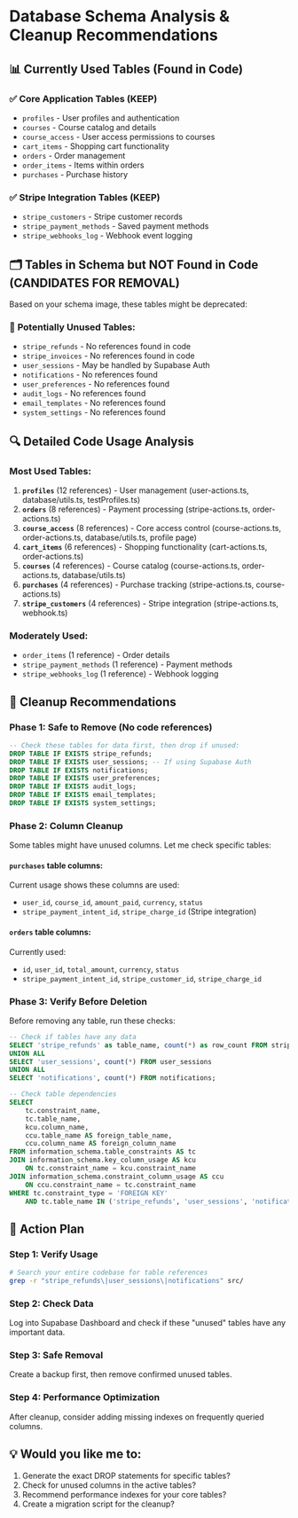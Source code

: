 # Database Schema Analysis & Cleanup Recommendations

## 📊 **Currently Used Tables** (Found in Code)

### ✅ **Core Application Tables** (KEEP)
- `profiles` - User profiles and authentication
- `courses` - Course catalog and details
- `course_access` - User access permissions to courses
- `cart_items` - Shopping cart functionality
- `orders` - Order management
- `order_items` - Items within orders
- `purchases` - Purchase history

### ✅ **Stripe Integration Tables** (KEEP)
- `stripe_customers` - Stripe customer records
- `stripe_payment_methods` - Saved payment methods  
- `stripe_webhooks_log` - Webhook event logging

## 🗂️ **Tables in Schema but NOT Found in Code** (CANDIDATES FOR REMOVAL)

Based on your schema image, these tables might be deprecated:

### 🤔 **Potentially Unused Tables:**
- `stripe_refunds` - No references found in code
- `stripe_invoices` - No references found in code  
- `user_sessions` - May be handled by Supabase Auth
- `notifications` - No references found
- `user_preferences` - No references found
- `audit_logs` - No references found
- `email_templates` - No references found
- `system_settings` - No references found

## 🔍 **Detailed Code Usage Analysis**

### **Most Used Tables:**
1. **`profiles`** (12 references) - User management (user-actions.ts, database/utils.ts, testProfiles.ts)
2. **`orders`** (8 references) - Payment processing (stripe-actions.ts, order-actions.ts)
3. **`course_access`** (8 references) - Core access control (course-actions.ts, order-actions.ts, database/utils.ts, profile page)
4. **`cart_items`** (6 references) - Shopping functionality (cart-actions.ts, order-actions.ts)
5. **`courses`** (4 references) - Course catalog (course-actions.ts, order-actions.ts, database/utils.ts)
6. **`purchases`** (4 references) - Purchase tracking (stripe-actions.ts, course-actions.ts)
7. **`stripe_customers`** (4 references) - Stripe integration (stripe-actions.ts, webhook.ts)

### **Moderately Used:**
- `order_items` (1 reference) - Order details
- `stripe_payment_methods` (1 reference) - Payment methods
- `stripe_webhooks_log` (1 reference) - Webhook logging

## 🧹 **Cleanup Recommendations**

### **Phase 1: Safe to Remove** (No code references)
```sql
-- Check these tables for data first, then drop if unused:
DROP TABLE IF EXISTS stripe_refunds;
DROP TABLE IF EXISTS user_sessions; -- If using Supabase Auth
DROP TABLE IF EXISTS notifications;
DROP TABLE IF EXISTS user_preferences;
DROP TABLE IF EXISTS audit_logs;
DROP TABLE IF EXISTS email_templates;
DROP TABLE IF EXISTS system_settings;
```

### **Phase 2: Column Cleanup**
Some tables might have unused columns. Let me check specific tables:

#### **`purchases` table columns:**
Current usage shows these columns are used:
- `user_id`, `course_id`, `amount_paid`, `currency`, `status`
- `stripe_payment_intent_id`, `stripe_charge_id` (Stripe integration)

#### **`orders` table columns:**
Currently used:
- `id`, `user_id`, `total_amount`, `currency`, `status`
- `stripe_payment_intent_id`, `stripe_customer_id`, `stripe_charge_id`

### **Phase 3: Verify Before Deletion**
Before removing any table, run these checks:

```sql
-- Check if tables have any data
SELECT 'stripe_refunds' as table_name, count(*) as row_count FROM stripe_refunds
UNION ALL
SELECT 'user_sessions', count(*) FROM user_sessions  
UNION ALL
SELECT 'notifications', count(*) FROM notifications;

-- Check table dependencies
SELECT 
    tc.constraint_name, 
    tc.table_name, 
    kcu.column_name,
    ccu.table_name AS foreign_table_name,
    ccu.column_name AS foreign_column_name 
FROM information_schema.table_constraints AS tc 
JOIN information_schema.key_column_usage AS kcu
    ON tc.constraint_name = kcu.constraint_name
JOIN information_schema.constraint_column_usage AS ccu
    ON ccu.constraint_name = tc.constraint_name
WHERE tc.constraint_type = 'FOREIGN KEY' 
    AND tc.table_name IN ('stripe_refunds', 'user_sessions', 'notifications');
```

## 🎯 **Action Plan**

### **Step 1: Verify Usage** 
```bash
# Search your entire codebase for table references
grep -r "stripe_refunds\|user_sessions\|notifications" src/
```

### **Step 2: Check Data**
Log into Supabase Dashboard and check if these "unused" tables have any important data.

### **Step 3: Safe Removal**
Create a backup first, then remove confirmed unused tables.

### **Step 4: Performance Optimization**
After cleanup, consider adding missing indexes on frequently queried columns.

## 💡 **Would you like me to:**
1. Generate the exact DROP statements for specific tables?
2. Check for unused columns in the active tables?
3. Recommend performance indexes for your core tables?
4. Create a migration script for the cleanup?
